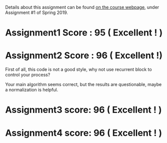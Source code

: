Details about this assignment can be found [on the course webpage](http://cs231n.github.io/), under Assignment #1 of Spring 2019.

# Assignment1 Score : 95 ( Excellent ! ) 

# Assignment2 Score : 96 ( Excellent !)

First of all, this code is not a good style, why not use recurrent block to control your process?

Your main algorithm seems correct, but the results are questionable, maybe a normalization is helpful.

 # Assignment3 score: 96 ( Excellent ! )
 
 # Assignment4 score: 96 ( Excellent ! )